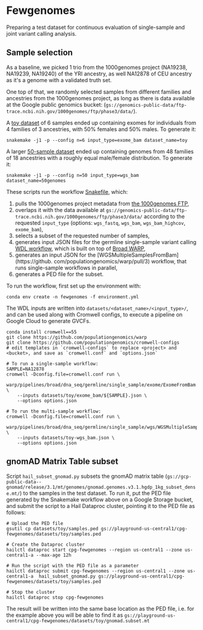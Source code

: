 # Fewgenomes

Preparing a test dataset for continuous evaluation of single-sample and joint variant calling analysis.

## Sample selection

As a baseline, we picked 1 trio from the 1000genomes project (NA19238, NA19239, NA19240) of the YRI ancestry, as well NA12878 of CEU ancestry as it's a genome with a validated truth set.

One top of that, we randomly selected samples from different families and ancestries from the 1000genomes project, as long as there is data available at the Google public genomics bucket: (`gs://genomics-public-data/ftp-trace.ncbi.nih.gov/1000genomes/ftp/phase3/data/`). 

A [toy dataset](datasets/toy/samples.ped) of 6 samples ended up containing exomes for individuals from 4 families of 3 ancestries, with 50% females and 50% males. To generate it:

```
snakemake -j1 -p --config n=6 input_type=exome_bam dataset_name=toy
```

A larger [50-sample dataset](datasets/50genomes/samples.ped) ended up containing genomes from 48 families of 18 ancestries with a roughly equal male/female distribution. To generate it:

```
snakemake -j1 -p --config n=50 input_type=wgs_bam dataset_name=50genomes
```

These scripts run the workflow [Snakefile](Snakefile), which:
1. pulls the 1000genomes project metadata from [the 1000genomes FTP](ftp://ftp.1000genomes.ebi.ac.uk/vol1/ftp/technical/),
2. overlaps it with the data available at `gs://genomics-public-data/ftp-trace.ncbi.nih.gov/1000genomes/ftp/phase3/data/` according to the requested `input_type` (options: `wgs_fastq`, `wgs_bam`, `wgs_bam_highcov`, `exome_bam`),
3. selects a subset of the requested number of samples,
4. generates input JSON files for the germline single-sample variant calling 
   [WDL 
   workflow](https://github.com/populationgenomics/warp/blob/start_from_mapped_bam/pipelines/broad/dna_seq/germline/single_sample/), which is built on top of [Broad WARP](https://github.com/broadinstitute/warp/),
5. generates an input JSON for the [WGSMultipleSamplesFromBam](https://github.
   com/populationgenomics/warp/pull/3) workflow, that runs single-sample 
   workflows in parallel,
6. generates a PED file for the subset.

To run the workflow, first set up the environment with:

```
conda env create -n fewgenomes -f environment.yml
```

The WDL inputs are written into `datasets/<dataset_name>/<input_type>/`, and 
can be used along with Cromwell configs, to execute a pipeline on Google 
Cloud to generate GVCFs.

```
conda install cromwell==55
git clone https://github.com/populationgenomics/warp
git clone https://github.com/populationgenomics/cromwell-configs
# edit templates in `cromwell-configs` to replace <project> and <bucket>, and save as `cromwell.conf` and `options.json`

# To run a single-sample workflow:
SAMPLE=NA12878
cromwell -Dconfig.file=cromwell.conf run \
    warp/pipelines/broad/dna_seq/germline/single_sample/exome/ExomeFromBam.wdl \
    --inputs datasets/toy/exome_bam/${SAMPLE}.json \
    --options options.json
    
# To run the multi-sample workflow:
cromwell -Dconfig.file=cromwell.conf run \
    warp/pipelines/broad/dna_seq/germline/single_sample/wgs/WGSMultipleSamplesFromBam.wdl \
    --inputs datasets/toy-wgs_bam.json \
    --options options.json
```


## gnomAD Matrix Table subset

Script `hail_subset_gnomad.py` subsets the gnomAD matrix table (`gs://gcp-public-data--gnomad/release/3.1/mt/genomes/gnomad.genomes.v3.1.hgdp_1kg_subset_dense.mt/`) to the samples in the test dataset. To run it, put the PED file generated by the Snakemake workflow above on a Google Storage bucket, and submit the script to a Hail Dataproc cluster, pointing it to the PED file as follows:

```
# Upload the PED file
gsutil cp datasets/toy/samples.ped gs://playground-us-central1/cpg-fewgenomes/datasets/toy/samples.ped

# Create the Dataproc cluster
hailctl dataproc start cpg-fewgenomes --region us-central1 --zone us-central1-a --max-age 12h

# Run the script with the PED file as a parameter
hailctl dataproc submit cpg-fewgenomes --region us-central1 --zone us-central1-a  hail_subset_gnomad.py gs://playground-us-central1/cpg-fewgenomes/datasets/toy/samples.ped

# Stop the cluster
hailctl dataproc stop cpg-fewgenomes
```

The result will be written into the same base location as the PED file, i.e. for the example above you will be able to find it as `gs://playground-us-central1/cpg-fewgenomes/datasets/toy/gnomad.subset.mt`

